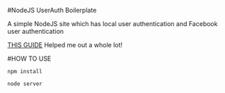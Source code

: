 #NodeJS UserAuth Boilerplate

A simple NodeJS site which has local user authentication and Facebook user authentication

[THIS GUIDE](http://scotch.io/tutorials/javascript/easy-node-authentication-setup-and-local) Helped me out a whole lot!


#HOW TO USE
```
npm install

node server
```